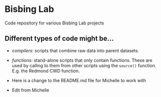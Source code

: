 # Bisbing Lab

Code repository for various Bisbing Lab projects

## Different types of code might be...

-   *compilers*: scripts that combine raw data into parent datasets.

-   *functions*: stand-alone scripts that only contain functions. These are used by calling to them from other scripts using the `source()` function. E.g. the Redmond CWD function.

-   Here is a change to the README.md file for Michelle to work with

-   Edit from Michelle
